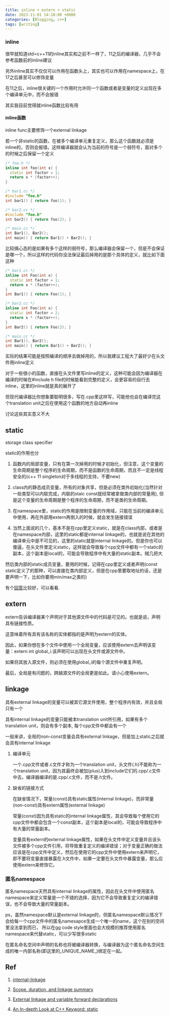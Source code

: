 ```yaml
---
title: inline + extern + static
date: 2023-11-01 14:10:00 +0800
categories: [Blogging, c++]
tags: [writing]
---
```


### inline

很早就知道std=c++11的inline其实和之前不一样了，11之后的编译器，几乎不会参考函数前的inline建议

另外inline其实不仅仅可以作用在函数头上，其实也可以作用在namespace上，在17之后甚至可以修饰变量

在11之后，inline很关键的一个作用时允许同一个函数或者是变量的定义出现在多个编译单元中，而不会报错

其实我目前觉得就inline函数比较有用

#### inline函数

inline func主要修饰一个external linkage

若一个非static的函数，在被多个编译单元重复定义，那么这个函数就必须是inline的，否则会报错。这样编译器就会认为当前的符号是一个弱符号，面对多个的时候之后保留一个定义


```cpp
/* foo.h */
inline int foo(int x) {
  static int factor = 1;
  return x * (factor++);
}

/* bar1.cc */
#include "foo.h"
int bar1() { return foo(1); }

/* bar2.cc */
#include "foo.h"
int bar2() { return foo(2); }

/* main.cc */
int Bar1(), Bar2();
int main() { return Bar1() + Bar2(); }
```

比较搞心态的是如果有多个这样的弱符号，那么编译器会保留一个，但是不会保证是哪一个，所以这样的代码你没法保证最后掉用的是那个具体的定义，就比如下面这种

```cpp
/* bar1.cc */
inline int Foo(int x) {
  static int factor = 1;
  return x * (factor++);
}
int Bar1() { return Foo(1); }

/* bar2.cc */
inline int Foo(int x) {
  static int factor = 2;
  return x * (factor++);
}
int Bar2() { return Foo(2); }

/* main.cc */
int Bar1(), Bar2();
int main() { return Bar1() + Bar2(); }
```

实际的结果可能是按照编译的顺序去做掉用的，所以我建议工程大了最好少在头文件用inline定义

对于一些很小的函数，直接在头文件里写inline的定义，这种可能会因为编译器在编译的时候在#include h file的时候能看到完整的定义，会更容易的自行去inline，这里的inline就是真的展开了

但现代编译器比你想象要聪明很多，写在.cpp里这样写，可能他也会在编译完这个translation unit之后在使用这个函数的地方自动再inline

讨论这些其实意义不大

## static

storage class specifier

static的作用也分

1. 函数内的局部变量，只有在第一次掉用的时候才初始化，但注意，这个变量的生命周期是整个程序的生命周期，而不是函数的生命周期，而且不一定是线程安全的(c++ 11 singleton对于多线程的支持，不要new)

2. class内的静态成员变量，所有的对象共享，但是必须在类外初始化(当然针对一些类型可以内联完成，内联的staic const就经常被拿做类内部的常量用), 但是这个变量的生命周期是整个程序的生命周期，而不是类的生命周期。

3. 在namespace里，static的作用是限制变量的作用域，只能在当前的编译单元中使用，再在外部用extern再倒入的时候，就会发生链接错误

4. 当然上面说的几个，基本不是在cpp里定义static，就是在class内部，或者是在namespace内部，这里的static都是internal linkage的，也就是说在其他的编译单元中是不可见的，这里的static就是internal linkage的。但是你也可以傻逼，在头文件里定义static，这样就会导致每个cpp文件中都有一个static的副本，这个副本是local的，可能会导致程序中有大量的static副本。贼几把大

然后类内部的static成员变量，要用的时候，记得在cpp里定义或者声明(const static定义了的那种，可以直接在类内部定义，但是在cpp里要取地址的话，还是要声明一下，比如你要用min/max之类的)

有个[回答](https://stackoverflow.com/questions/3698043/in-header-files-what-is-the-difference-between-a-static-global-variable-and-a-s)比较好，可以看看.

## extern

extern告诉编译器某个声明对于其他源文件中的代码是可见的。也就是说，声明具有链接性质。

这意味着所有具有该名称的实体都指的是声明为extern的实体。

因此，如果你想在多个文件中使用一个全局变量，应该使用extern去声明该变量：extern int global_i.该声明可以出现在头文件或源文件中。

如果将其放入源文件，则必须在使用global_i的每个源文件中重复声明。

最后，全局是有问题的，跨越源文件的全局更是如此。请小心使用extern。

## linkage

具有external linkage的变量可以被其它源文件使用，整个程序内有效，并且全局只有一个

具有internal linkage的变量只能被本translation unit所引用，如果有多个translation unit，则会有多个副本, 每个cpp文件中都会有一个

一般来讲，全局的non-const变量会具有external linkage，但是加上static之后就会具有internal linkage

1. 编译单元
  
    一个.cpp文件或者.c文件才称为一个translation unit，头文件(.h)不能称为一个translation unit，因为其最终会被加(plus)入到include它们的.cpp/.c文件中去，编译器编译的是.cpp/.c文件，而不是.h文件。

2. 缺省的链接方式
    
      在缺省情况下，常量(const)具有static属性(internal linkage)，而非常量(non-const)具有extern属性(external linkage)

      常量(const)因为具有static的internal linkage属性，其会导致每个使用它的cpp文件中都会包含一个const副本，这个副本是local的，可能会导致程序中有大量的常量副本。

      变量具有extern的external linkage属性，如果在头文件中定义变量并且该头文件被多个cpp文件引用，将导致重复定义的编译错误；对于变量正确的做法应该是在cpp文件中定义，然后在使用它的cpp文件中使用extern来声明它，即不要将变量直接暴露在.h文件中，如果一定要在头文件中暴露变量，那么应使用extern来修饰它。


### 匿名namespace

匿名namespace天然具有internal linkage的属性，因此在头文件中使用匿名namespace来定义常量是一个不错的选择，因为它不会导致重复定义的编译错误，也不会导致大量的常量副本。

ps，虽然namespace默认是external linkage的，但匿名namespace默认情况下会给每一个cpp文件中的匿名namesapce生成一个唯一的name，这个在别的空间里没法拿到而已， 所以在gg code style里面也会大规模的推荐使用匿名namespace来代替static，可以少写很多static

在匿名命名空间中声明的名称也将被编译器转换，与编译器为这个匿名命名空间生成的唯一内部名称(即这里的_UNIQUE_NAME_)绑定在一起。

## Ref

1. [internal-linkage](https://www.learncpp.com/cpp-tutorial/internal-linkage/)

2. [Scope, duration, and linkage summary](https://www.learncpp.com/cpp-tutorial/scope-duration-and-linkage-summary/)

3. [External linkage and variable forward declarations](https://www.learncpp.com/cpp-tutorial/external-linkage-and-variable-forward-declarations/)

4. [An In-depth Look at C++ Keyword: static](https://mp.weixin.qq.com/s?__biz=MzUxOTQ4NjIzNw==&mid=2247488215&idx=1&sn=4aa9df0a34e701f37ab0234f489f2db9&chksm=f9f9bca5ce8e35b3500fe7995b31ec5b5b925187760c6e3cd17a9008b96e85b1f7aefe6c0812&cur_album_id=2980489080029511688&scene=189#wechat_redirect)
